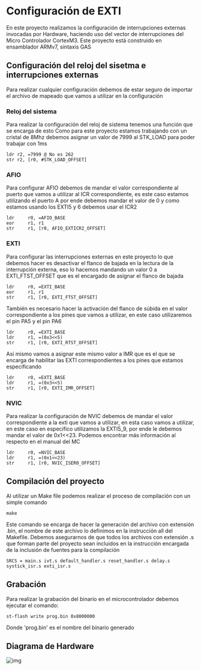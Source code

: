 

# Configuración de EXTI
En este proyecto realizamos la configuración de interrupciones externas invocadas por Hardware, haciendo uso del vector de interrupciones del Micro Controlador CortexM3.
Este proyecto está construido en ensamblador ARMv7, sintaxis GAS

## Configuración del reloj del sisetma e interrupciones externas
Para realizar cualquier configuración debemos de estar seguro de importar el archivo de mapeado que vamos a utilizar en la configuración
### Reloj del sistema
Para realizar la configuración del reloj de sistema tenemos una función que se encarga de esto
Como para este proyecto estamos trabajando con un cristal de 8Mhz debemos asignar un valor de 7999 al STK_LOAD para poder trabajar con 1ms

    ldr r2, =7999 @ No es 262
    str r2, [r0, #STK_LOAD_OFFSET] 

### AFIO
Para configurar AFIO debemos de mandar el valor correspondiente al puerto que vamos a utilizar al ICR correspondiente, es este caso estamos utilizando el puerto A por ende debemos mandar el valor de 0 y como estamos usando los EXTI5 y 6 debemos usar el ICR2
    		
    ldr 	r0, =AFIO_BASE
	eor		r1, r1
	str 	r1, [r0, AFIO_EXTICR2_OFFSET]
    
### EXTI
Para configurar las interrupciones externas en este proyecto lo que debemos hacer es desactivar el flanco de bajada en la lectura de la interrupción externa, eso lo hacemos mandando un valor 0 a EXTI_FTST_OFFSET que es el encargado de asignar el flanco de bajada

    ldr 	r0, =EXTI_BASE
	eor		r1, r1
	str 	r1, [r0, EXTI_FTST_OFFSET]

También es necesario hacer la activación del flanco de súbida en el valor correspondiente a los pines que vamos a utilizar, en este caso utilizaremos el pin PA5 y el pin PA6

    ldr 	r0, =EXTI_BASE
	ldr 	r1, =(0x3<<5)
	str		r1, [r0, EXTI_RTST_OFFSET]

Así mismo vamos a asignar este mismo valor a IMR que es el que se encarga de habilitar las EXTI correspondientes a los pines que estamos especificando

    ldr 	r0, =EXTI_BASE
	ldr 	r1, =(0x3<<5)
	str		r1, [r0, EXTI_IMR_OFFSET]

### NVIC
Para realizar la configuración de NVIC debemos de mandar el valor correspondiente a la exti que vamos a utilizar, en esta caso vamos a utilizar, en este caso en especifico utilizamos la EXTI5_9, por ende le debemos mandar el valor de 0x1<<23. Podemos encontrar más información al respecto en el manual del MC

    ldr 	r0, =NVIC_BASE
	ldr 	r1, =(0x1<<23)
	str		r1, [r0, NVIC_ISER0_OFFSET]

## Compilación del proyecto
Al utilizar un Make file podemos realizar el proceso de compilación con un simple comando

    make

Este comando se encarga de hacer la generación del archivo con extensión .bin, el nombre de este archivo lo definimos en la instrucción all del Makefile.
Debemos asegurarnos de que todos los archivos con extensión .s que forman parte del proyecto sean incluidos en la instrucción encargada de la inclusión de fuentes para la compilación

    SRCS = main.s ivt.s default_handler.s reset_handler.s delay.s systick_isr.s exti_isr.s
    
## Grabación
Para realizar la grabación del binario en el microcontrolador debemos ejecutar el comando:

    st-flash write prog.bin 0x8000000

Donde 'prog.bin' es el nombre del binario generado


## Diagrama de Hardware

![img](https://i.ibb.co/10pxHmH/P4-Ejemplo-de-diagrama-esquem-tico-3.png[/img][/url])
